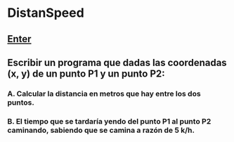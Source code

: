 # DistanSpeed  
## [Enter](https://nachokai.github.io/distanspeed/)
## Escribir un programa que dadas las coordenadas (x, y) de un punto P1 y un punto P2:  
### A. Calcular la distancia en metros que hay entre los dos puntos.  
### B. El tiempo que se tardaría yendo del punto P1 al punto P2 caminando, sabiendo que se camina a razón de 5 k/h.  

